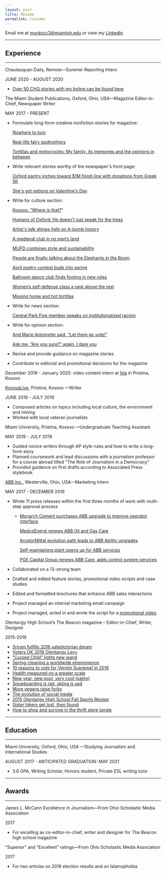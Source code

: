 ```yaml
---
layout: post
title: Resume
permalink: /resume
---
```

Email me at [murdocc3@miamioh.edu](mailto:murdocc3@miamioh.edu) or view my [LinkedIn](https://www.linkedin.com/in/chloe-m-275197133/)

- - -

## Experience

- - -

Chautauquan Daily, Remote—Summer Reporting Intern

JUNE 2020 - AUGUST 2020

* [Over 50 CHQ stories with my byline can be found here](https://chqdaily.com/?s=chloe+murdock)

The Miami Student Publications, Oxford, Ohio, USA—Magazine Editor-in-Chief, Newspaper Writer

MAY 2017 - PRESENT

* Formulate long-form creative nonfiction stories for magazine:

  [Nowhere to turn](http://magazine.miamistudent.net/nowhere-to-turn/)

  [Real-life fairy godmothers](http://magazine.miamistudent.net/real-life-fairy-godmothers/)

  [Tortillas and motorcycles: My family, its memories and the opinions in between](http://magazine.miamistudent.net/tortillas-and-motorcycles-my-family-its-memories-and-the-opinions-in-between/)
* Write relevant stories worthy of the newspaper's front page:

  [Oxford pantry inches toward $1M finish line with donations from Greek 5K](https://chloemurdock.com/2019/10/22/oxford-pantry-inches-toward-1m-finish-line-with-donations-from-greek-5k/)

  [She's got options on Valentine's Day](https://www.miamistudent.net/article/2019/02/shes-got-options-on-valentines-day)
* Write for culture section:

  [Kosovo. "Where is that?](https://www.miamistudent.net/article/2019/08/discovering-kosovo-great-coffee-better-people-and-a-tangled-history)"

  [Humans of Oxford: He doesn't just speak for the trees](https://www.miamistudent.net/article/2019/10/humans-of-oxford-he-doesnt-just-speak-for-the-trees?ct=content_open&cv=cbox_featured)

  [Artist's talk shines light on A-bomb history](https://www.miamistudent.net/article/2019/09/artists-talk-shines-light-on-a-bomb-history?ct=content_open&cv=cbox_latest)

  [A medieval club in no man’s land](https://miamistudent.net/a-medieval-club-in-no-mans-land/)

  [MUFD combines style and sustainability](https://miamistudent.net/mufd-combines-style-and-sustainability/)

  [People are finally talking about the Elephants in the Room](https://miamistudent.net/people-are-finally-talking-about-the-elephants-in-the-room/)

  [April poetry contest buds into spring](https://miamistudent.net/april-poetry-contest-buds-into-spring/)

  [Ballroom dance club finds footing in new roles](https://miamistudent.net/ballroom-dance-club-finds-footing-in-new-roles/)

  [Women’s self-defense class a rank above the rest](https://miamistudent.net/womens-self-defense-class-a-rank-above-the-rest/)

  [Missing home and hot tortillas](https://miamistudent.net/first-year-shock/)
* Write for news section:

  [Central Park Five member speaks on institutionalized racism](https://miamistudent.net/central-park-five-member-speaks-on-institutionalized-racism/)
* Write for opinion section:

  [And Marie Antoinette said, “Let them go vote!”](https://miamistudent.net/and-marie-antoinette-said-let-them-go-vote/)

  [Ask me, “Are you sure?” again, I dare you](https://miamistudent.net/ask-me-are-you-sure-again-i-dare-you/)
* Revise and provide guidance on magazine stories
* Contribute to editorial and promotional decisions for the magazine

December 2019 - January 2020: video content intern at [Isla](https://www.isla-serve.org/) in Pristina, Kosovo

[KosovaLive](https://www.kosovalive360.com//?s=Chloe+Murdock), Pristina, Kosovo —Writer

JUNE 2019 - JULY 2019

* Composed articles on topics including local culture, the environment and mining
* Worked with local veteran journalists

Miami University, Pristina, Kosovo —Undergraduate Teaching Assistant

MAY 2019 - JULY 2019

* Guided novice writers through AP style rules and how to write a long-form story
* Planned coursework and lead discussions with a journalism professor for a course abroad titled "The Role of Journalism in a Democracy"
* Provided guidance on first drafts according to Associated Press stylebook

[ABB Inc.](http://www.abb.com/), Westerville, Ohio, USA—Marketing Intern

MAY 2017 - DECEMBER 2019

* Wrote 11 press releases within the first three months of work with multi-step approval process

  * [Monarch Cement purchases ABB upgrade to improve operator interface](http://www.abb.com/cawp/seitp202/41e785445f004da8c1258154006c22c3.aspx)

    [MedcoEnergi renews ABB Oil and Gas Care](http://medcoenergi%20renews%20abb%20oil%20and%20gas%20care/)

    [ArcelorMittal evolution path leads to ABB Ability upgrades](https://new.abb.com/news/detail/51486/arcelormittal-evolution-path-leads-to-abb-ability-upgrades)

    [Self-maintaining plant opens up for ABB services](http://www.abb.com/cawp/seitp202/fc80eb99040d282bc12582ab0063d059.aspx)

    [PGE Capital Group renews ABB Care, adds control system services](https://new.abb.com/news/detail/5887/pge-capital-group-renews-abb-care-adds-control-systems-services)
* Collaborated on a 13-strong team
* Drafted and edited feature stories, promotional video scripts and case studies
* Edited and formatted brochures that enhance ABB sales interactions
* Project managed an internal marketing email campaign
* Project managed, acted in and wrote the script for a [promotional video](https://www.dropbox.com/s/ut79jmyeimx9tou/ServiceSells%20FINAL%20High%20Quality.mp4?dl=0)

Olentangy High School’s The Beacon magazine – Editor-in-Chief, Writer, Designer

2015-2016 

* [Sriram fulfills 2016 valedictorian dream](/2016/05/13/sriram-fulfills-2016-validictorian-dream/)
* [Voters OK 2016 Olentangy Levy](/2016/05/13/voters-ok-olentangy-levy/)
* [“Cursed Child” lights new wand](/2016/03/22/cursed-child-lights/)
* [Spring-cleaning a worldwide phenomenon](/2016/03/22/spring-cleaning-a-worldwide-phenomenon/)
* [10 reasons to vote for Vermin Supreme! in 2016](/2016/02/22/10-reasons-to-vote-for-vermin-supreme/)
* [Health measured on a greater scale](/2016/01/22/health-measured-on-a-greater-scale/)
* [New year, new pool, very cool (satire)](/2016/01/22/new-year-new-pool-very-coolmd/)
* [Snowboarding is rad, skiing is sad](/2015/12/10/snowboarding-is-rad-skiing-is-sad/)
* [More vegans raise forks](/2015/12/10/more-vegans-raise-forks/)
* [The evolution of social media](/2015/12/10/the-evolution-of-social-media/)
* [2015 Olentangy High School Fall Sports Review](/2015/09/22/olentangy-hs-fall-sports-review/)
* [Sister hikers get lost, then found](/2015/09/22/sister-hikers-get-lost/)
* [How to shop and survive in the thrift store jungle](/2015/10/22/how-to-shop-and-survive-in-the-thrift-store-jungle/)

- - -

## Education

- - -

Miami University, Oxford, Ohio, USA —Studying Journalism and International Studies

AUGUST 2017 - ANTICIPATED GRADUATION: MAY 2021

* 3.6 GPA, Writing Scholar, Honors student, Private ESL writing tutor

- - -

## Awards

- - -

James L. McCann Excellence in Journalism—From Ohio Scholastic Media Association

2017

* For excelling as co-editor-in-chief, writer and designer for The Beacon high school magazine

“Superior” and “Excellent” ratings—From Ohio Scholastic Media Association

2017

* For two articles on 2016 election results and on Islamophobia